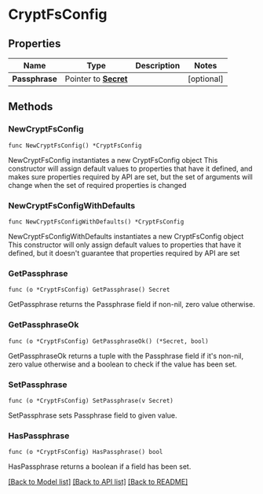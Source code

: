 # CryptFsConfig

## Properties

Name | Type | Description | Notes
------------ | ------------- | ------------- | -------------
**Passphrase** | Pointer to [**Secret**](Secret.md) |  | [optional] 

## Methods

### NewCryptFsConfig

`func NewCryptFsConfig() *CryptFsConfig`

NewCryptFsConfig instantiates a new CryptFsConfig object
This constructor will assign default values to properties that have it defined,
and makes sure properties required by API are set, but the set of arguments
will change when the set of required properties is changed

### NewCryptFsConfigWithDefaults

`func NewCryptFsConfigWithDefaults() *CryptFsConfig`

NewCryptFsConfigWithDefaults instantiates a new CryptFsConfig object
This constructor will only assign default values to properties that have it defined,
but it doesn't guarantee that properties required by API are set

### GetPassphrase

`func (o *CryptFsConfig) GetPassphrase() Secret`

GetPassphrase returns the Passphrase field if non-nil, zero value otherwise.

### GetPassphraseOk

`func (o *CryptFsConfig) GetPassphraseOk() (*Secret, bool)`

GetPassphraseOk returns a tuple with the Passphrase field if it's non-nil, zero value otherwise
and a boolean to check if the value has been set.

### SetPassphrase

`func (o *CryptFsConfig) SetPassphrase(v Secret)`

SetPassphrase sets Passphrase field to given value.

### HasPassphrase

`func (o *CryptFsConfig) HasPassphrase() bool`

HasPassphrase returns a boolean if a field has been set.


[[Back to Model list]](../README.md#documentation-for-models) [[Back to API list]](../README.md#documentation-for-api-endpoints) [[Back to README]](../README.md)


